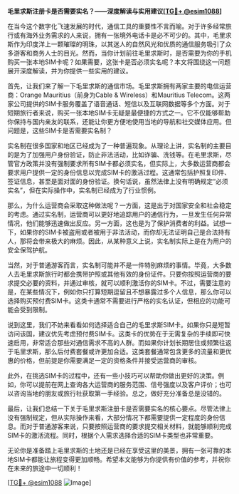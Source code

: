 **毛里求斯注册卡是否需要实名？——深度解读与实用建议[[TG💪+ @esim1088](https://t.me/s/esim1088)]**

在当今这个数字化飞速发展的时代，通信工具的重要性不言而喻。对于许多经常旅行或有海外业务需求的人来说，拥有一张境外电话卡是必不可少的。其中，毛里求斯作为印度洋上一颗璀璨的明珠，以其迷人的自然风光和优质的通信服务吸引了众多游客和商务人士的目光。然而，当你计划前往毛里求斯时，是否需要为你的手机购买一张本地SIM卡呢？如果需要，这张卡是否必须实名呢？本文将围绕这一问题展开深度解读，并为你提供一些实用的建议。

首先，让我们来了解一下毛里求斯的通信市场。毛里求斯拥有两家主要的电信运营商：Orange Mauritius（前身为Cable & Wireless）和Mauritius Telecom。这两家公司提供的SIM卡服务覆盖了语音通话、短信以及互联网数据等多个方面。对于短期旅行者来说，购买一张本地SIM卡无疑是最便捷的方式之一。它不仅能够帮助你保持与国内亲友的联系，还能让你更方便地使用当地的导航和社交媒体应用。但问题是，这些SIM卡是否需要实名制？

实名制在很多国家和地区已经成为了一种普遍现象。从理论上讲，实名制的主要目的是为了加强用户身份验证，防止非法活动，比如诈骗、洗钱等。在毛里求斯，尽管官方政策并没有强制要求所有SIM卡都必须实名，但实际上，大多数运营商都会要求用户提供一定的身份信息以完成SIM卡的激活过程。这通常包括护照复印件、签证信息，甚至是面对面的身份验证。换句话说，虽然法律上没有明确规定“必须实名”，但在实际操作中，实名制已经成为了行业惯例。

那么，为什么运营商会采取这种做法呢？一方面，这是出于对国家安全和社会稳定的考虑。通过实名制，运营商可以更好地追踪用户的通信行为，一旦发生任何异常情况，他们能够迅速做出反应。另一方面，这也是为了保护消费者的利益。试想一下，如果你的SIM卡被盗用或者被用于非法活动，而你却无法证明自己是合法持有人，那将会带来极大的麻烦。因此，从某种意义上说，实名制实际上是在为用户的安全保驾护航。

当然，对于普通游客而言，实名制可能并不是一件特别麻烦的事情。毕竟，大多数人去毛里求斯旅行时都会携带护照或其他有效的身份证件。只要你按照运营商的要求提交必要的资料，并通过审核，就可以顺利激活你的SIM卡。不过，需要注意的是，在某些情况下，例如你只打算短期逗留且不想暴露过多个人信息，那么你可以选择购买预付费SIM卡。这类卡通常不需要进行严格的实名认证，但相应的功能可能会受到限制。

说到这里，我们不妨来看看如何选择适合自己的毛里求斯SIM卡。如果你只是短暂访问该国，建议优先考虑预付费SIM卡。这类卡的优势在于无需复杂的手续即可快速启用，非常适合那些对通信需求不高的人群。而如果你计划长期居住或频繁往返于毛里求斯，那么后付费套餐或许更加合适。这类套餐通常包含更多的流量和更优惠的价格，但前提是你需要满足一定的资格条件并接受运营商的审核。

此外，在挑选SIM卡的过程中，还有一些小技巧可以帮助你做出更好的决策。例如，你可以提前在网上查询各大运营商的服务范围、信号强度以及客户评价；也可以咨询当地的朋友或旅行社获取第一手经验。总之，做好充分准备总是没错的。

最后，让我们总结一下关于毛里求斯注册卡是否需要实名的核心要点。尽管法律上没有强制规定，但从实际操作来看，大部分情况下都需要提供一定程度的身份信息。而对于普通游客来说，只要按照运营商的要求提交相关材料，就能够顺利完成SIM卡的激活流程。同时，根据个人需求选择合适的SIM卡类型也非常重要。

无论你是准备踏上毛里求斯的土地还是已经在享受这里的美景，拥有一张可靠的本地SIM卡都能让旅程变得更加顺畅。希望本文能够为你提供有价值的参考，并祝你在未来的旅途中一切顺利！

[[TG💪+ @esim1088](https://t.me/s/esim1088) ![Image](https://i.postimg.cc/4NQfJmqS/Snipaste-2025-05-13-00-14-12.png)]
